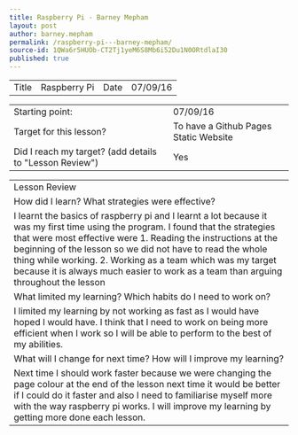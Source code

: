 ```yaml
---
title: Raspberry Pi - Barney Mepham
layout: post
author: barney.mepham
permalink: /raspberry-pi---barney-mepham/
source-id: 1QWa6r5HUOb-CT2Tj1yeM6S8Mb6i52Du1N0ORtdlaI30
published: true
---
```

<table>
  <tr>
    <td>Title</td>
    <td>Raspberry Pi</td>
    <td>Date</td>
    <td>07/09/16</td>
  </tr>
</table>


<table>
  <tr>
    <td>Starting point:</td>
    <td>07/09/16</td>
  </tr>
  <tr>
    <td>Target for this lesson?</td>
    <td>To have a Github Pages Static Website</td>
  </tr>
  <tr>
    <td>Did I reach my target? 
(add details to "Lesson Review")</td>
    <td>Yes</td>
  </tr>
</table>


<table>
  <tr>
    <td>Lesson Review</td>
  </tr>
  <tr>
    <td>How did I learn? What strategies were effective? </td>
  </tr>
  <tr>
    <td>I learnt the basics of raspberry pi and I learnt a lot because it was my first time using the program.
I found that the strategies that were most effective were 
1. Reading the instructions at the beginning of the lesson so we did not have to read the whole thing while working.
2. Working as a team which was my target because it is always much easier to work as a team than arguing throughout the lesson</td>
  </tr>
  <tr>
    <td>What limited my learning? Which habits do I need to work on? </td>
  </tr>
  <tr>
    <td>I limited my learning by not working as fast as I would have hoped I would have.
I think that I need to work on being more efficient when I work so I will be able to perform to the best of my abilities. </td>
  </tr>
  <tr>
    <td>What will I change for next time? How will I improve my learning?</td>
  </tr>
  <tr>
    <td>Next time I should work faster because we were changing the page colour at the end of the lesson next time it would be better if I could do it faster and also I need to familiarise myself more with the way raspberry pi works.
I will improve my learning by getting more done each lesson. </td>
  </tr>
</table>



